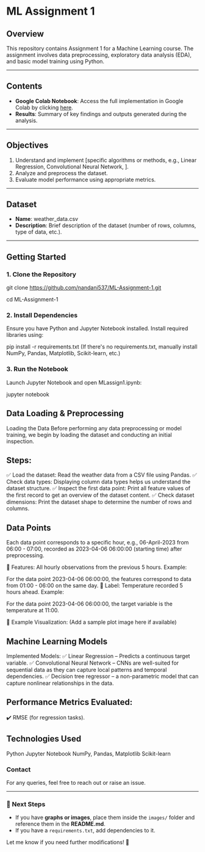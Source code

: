 # ML Assignment 1

## Overview

This repository contains Assignment 1 for a Machine Learning course. The assignment involves data preprocessing, exploratory data analysis (EDA), and basic model training using Python.

---

## Contents

- **Google Colab Notebook**: Access the full implementation in Google Colab by clicking [here](https://colab.research.google.com/drive/1RAKewTWPT56YooUVixGvHxEndHx2mExJ).
- **Results**: Summary of key findings and outputs generated during the analysis.

---

## Objectives

1. Understand and implement [specific algorithms or methods, e.g., Linear Regression, Convolutional Neural Network, ].
2. Analyze and preprocess the dataset.
3. Evaluate model performance using appropriate metrics.

---

## Dataset

- **Name**: weather_data.csv
- **Description**: Brief description of the dataset (number of rows, columns, type of data, etc.).

---
## Getting Started

### 1. Clone the Repository
git clone https://github.com/nandani537/ML-Assignment-1.git

cd ML-Assignment-1

### 2. Install Dependencies
Ensure you have Python and Jupyter Notebook installed. Install required libraries using:

pip install -r requirements.txt
(If there's no requirements.txt, manually install NumPy, Pandas, Matplotlib, Scikit-learn, etc.)

### 3. Run the Notebook
Launch Jupyter Notebook and open MLassign1.ipynb:

jupyter notebook

## Data Loading & Preprocessing

Loading the Data
Before performing any data preprocessing or model training, we begin by loading the dataset and conducting an initial inspection.

## Steps:

✅ Load the dataset: Read the weather data from a CSV file using Pandas.
✅ Check data types: Displaying column data types helps us understand the dataset structure.
✅ Inspect the first data point: Print all feature values of the first record to get an overview of the dataset content.
✅ Check dataset dimensions: Print the dataset shape to determine the number of rows and columns.

## Data Points
Each data point corresponds to a specific hour, e.g., 06-April-2023 from 06:00 - 07:00, recorded as 2023-04-06 06:00:00 (starting time) after preprocessing.

📌 Features: All hourly observations from the previous 5 hours. Example:

For the data point 2023-04-06 06:00:00, the features correspond to data from 01:00 - 06:00 on the same day.
📌 Label: Temperature recorded 5 hours ahead. Example:

For the data point 2023-04-06 06:00:00, the target variable is the temperature at 11:00.

📌 Example Visualization:
(Add a sample plot image here if available)

## Machine Learning Models

Implemented Models:
✅ Linear Regression – Predicts a continuous target variable.
✅ Convolutional Neural Network –  CNNs are well-suited for sequential data as they can capture local patterns and temporal dependencies.
✅ Decision tree regressor –  a non-parametric model that can capture nonlinear relationships in the data.

## Performance Metrics Evaluated:
✔️ RMSE (for regression tasks).

## Technologies Used

Python
Jupyter Notebook
NumPy, Pandas, Matplotlib
Scikit-learn

### Contact

For any queries, feel free to reach out or raise an issue.


---

### 🚀 Next Steps  
- If you have **graphs or images**, place them inside the `images/` folder and reference them in the **README.md**.  
- If you have a `requirements.txt`, add dependencies to it.  

Let me know if you need further modifications! 🚀







